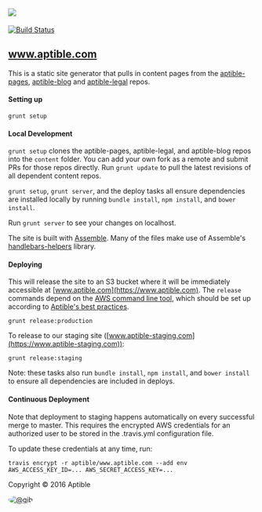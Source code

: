 # ![](http://aptible-media-assets-manual.s3.amazonaws.com/web-horizontal-350.png)

[![Build Status](https://travis-ci.org/aptible/www.aptible.com.png?branch=master)](https://travis-ci.org/aptible/www.aptible.com)

## www.aptible.com
This is a static site generator that pulls in content pages from the [aptible-pages](https://github.com/aptible/aptible-pages), [aptible-blog](https://github.com/aptible/aptible-blog) and [aptible-legal](https://github.com/aptible/aptible-legal) repos.

#### Setting up

````
grunt setup
````

#### Local Development

`grunt setup` clones the aptible-pages, aptible-legal, and aptible-blog repos into the `content` folder. You can add your own fork as a remote and submit PRs for those repos directly. Run `grunt update` to pull the latest revisions of all dependent content repos.

`grunt setup`, `grunt server`, and the deploy tasks all ensure dependencies are
installed locally by running `bundle install`, `npm install`, and
`bower install`.

Run `grunt server` to see your changes on localhost.

The site is built with [Assemble](http://assemble.io/). Many of the files make use of Assemble's [handlebars-helpers](http://assemble.io/helpers/) library.


#### Deploying
This will release the site to an S3 bucket where it will be immediately accessible at [www.aptible.com](https://www.aptible.com). The `release` commands depend on the [AWS command line tool](http://aws.amazon.com/cli/), which should be set up according to [Aptible's best practices](https://github.com/aptible/aptible-tech-guide/blob/master/doc/SystemsAdministration.md#command-line-access).

````
grunt release:production
````

To release to our staging site ([www.aptible-staging.com](https://www.aptible-staging.com)):

````
grunt release:staging
````

Note: these tasks also run `bundle install`, `npm install`, and `bower install`
to ensure all dependencies are included in deploys.

#### Continuous Deployment

Note that deployment to staging happens automatically on every successful merge to master. This requires the encrypted AWS credentials for an authorized user to be stored in the .travis.yml configuration file.

To update these credentials at any time, run:

    travis encrypt -r aptible/www.aptible.com --add env AWS_ACCESS_KEY_ID=... AWS_SECRET_ACCESS_KEY=...

Copyright &copy; 2016 Aptible

[<img src="https://secure.gravatar.com/avatar/566f0093e212d9b808c0cece8a32480e?s=60" style="border-radius: 50%;" alt="@gib" />](https://github.com/gib)
